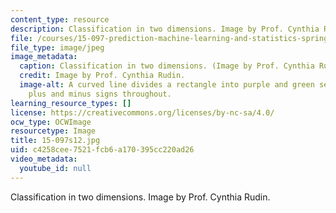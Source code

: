 ```yaml
---
content_type: resource
description: Classification in two dimensions. Image by Prof. Cynthia Rudin.
file: /courses/15-097-prediction-machine-learning-and-statistics-spring-2012/c4258cee7521fcb6a170395cc220ad26_15-097s12.jpg
file_type: image/jpeg
image_metadata:
  caption: Classification in two dimensions. (Image by Prof. Cynthia Rudin.)
  credit: Image by Prof. Cynthia Rudin.
  image-alt: A curved line divides a rectangle into purple and green sections, with
    plus and minus signs throughout.
learning_resource_types: []
license: https://creativecommons.org/licenses/by-nc-sa/4.0/
ocw_type: OCWImage
resourcetype: Image
title: 15-097s12.jpg
uid: c4258cee-7521-fcb6-a170-395cc220ad26
video_metadata:
  youtube_id: null
---
```

Classification in two dimensions. Image by Prof. Cynthia Rudin.